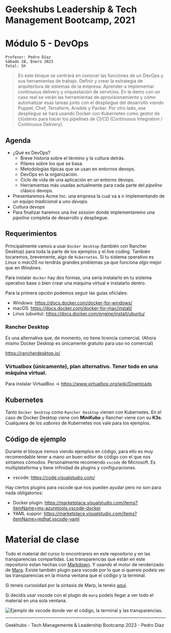 # Geekshubs Leadership & Tech Management Bootcamp, 2021

# Módulo 5 - DevOps

```
Profesor: Pedro Díaz
Sábado 28, Enero 2023
Total: 5h
```

> En este bloque se centrará en conocer las funciones de un DevOps y sus herramientas
de trabajo. Definir y crear la estrategia de arquitectura de sistemas de la empresa.
Aprender a implementar continuous delivery y orquestación de servicios.
En la demo con un caso real se verán las herramientas de aprovisionamiento y cómo
automatizar esas tareas junto con el despliegue del desarrollo viendo Puppet, Chef,
Terraform, Ansible y Packer. Por otro lado, ese despliegue se hará usando Docker con
Kubernetes como gestor de clústeres para hacer los pipelines de CI/CD (Continuous
Integration / Continuous Delivery).

## Agenda

- ¿Qué es DevOps?
    - Breve historia sobre el término y la cultura detrás.
    - Pilares sobre los que se basa.
    - Metodologías típicas que se usan en entornos devops.
    - DevOps en la organización.
    - Ciclo de vida de una aplicación en un entorno devops.
    - Herramientas más usadas actualmente para cada parte del _pipeline_ clásico devops.
- Presentaremos Acme Inc. una empresa la cual va a ir implementando de un equipo _tradicional_ a uno _devops_.
- Cultura _devops_
- Para finalizar haremos una _live session_ donde implementaremo una _pipeline_ completa de desarrollo y despliegue.


## Requerimientos

Principalmente vamos a usar `Docker Desktop` (también con Rancher Desktop) para toda la parte de los ejemplos y el live coding. También tocaremos, brevemente, algo de `Kubernetes`. Si tu sistema operativo es _Linux_ o _macOS_ no tendrás grandes problemas ya que funciona *algo* mejor que en _Windows_.

Para instalar `docker` hay dos formas, una sería instalarlo en tu sistema operativo base o bien crear una máquina virtual e instalarlo dentro.

Para la primera opción podemos seguir las guías oficiales:

- Windows: https://docs.docker.com/docker-for-windows/
- macOS: https://docs.docker.com/docker-for-mac/install/
- Linux (ubuntu): https://docs.docker.com/engine/install/ubuntu/

### Rancher Desktop
Es una alternativa que, de momento, no tiene licencia comercial. (Ahora mismo Docker Desktop es únicamente gratuito para uso no comercial)

https://rancherdesktop.io/


### Virtualbox (únicamente), plan alternativo. Tener todo en una máquina virtual.

Para instalar VirtualBox -> https://www.virtualbox.org/wiki/Downloads

## Kubernetes

Tanto `Docker Desktop` como `Rancher Desktop` vienen con Kubernetes. En el caso de Docker Desktop viene con **MiniKube** y Rancher viene con su **K3s**. Cualquiera de los _sabores_ de Kubernetes nos vale para los ejemplos.

## Código de ejemplo

Durante el bloque iremos viendo ejemplos en código, para ello es muy recomendable tener a mano un buen editor de código con el que nos sintamos cómodos. Personalmente recomiendo `vscode` de Microsoft. Es multiplataforma y tiene infinidad de plugins y configuraciones.

- vscode: https://code.visualstudio.com/

Hay ciertos plugins para vscode que nos pueden ayudar pero no son para nada obligatorios:

- Docker plugin: https://marketplace.visualstudio.com/items?itemName=ms-azuretools.vscode-docker
- YAML suppor: https://marketplace.visualstudio.com/items?itemName=redhat.vscode-yaml

# Material de clase

Todo el material del curso lo encontrareis en este repositorio y en las transparencias compartidas. Las transparencias que están en este repositorio estan hechas con [Markdown](https://www.markdownguide.org/). Y usando el motor de renderizado de [Marp](https://marp.app/). Existe también plugin para vscode por lo que si quereis podeis ver las transparencias en la misma ventana que el código y la terminal.

Si teneis curiosidad por la sintaxis de Marp, la tenéis [aquí](https://marpit.marp.app/directives).

Si decidís usar vscode con el plugin de `marp` podeis llegar a ver todo el material en una sola ventana.


![Ejemplo de vscode donde ver el código, la terminal y las transparencias.](./img/entorno-trabajo.png)


----
Geekhubs - Tech Managemente & Leadership Bootcamp 2023 - Pedro Díaz
